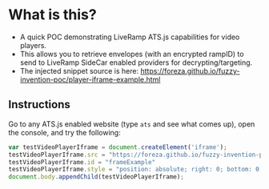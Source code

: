 # What is this?

- A quick POC demonstrating LiveRamp ATS.js capabilities for video players.
- This allows you to retrieve envelopes (with an encrypted rampID) to send to LiveRamp SideCar enabled providers for decrypting/targeting.
- The injected snippet source is here: https://foreza.github.io/fuzzy-invention-poc/player-iframe-example.html

## Instructions
Go to any ATS.js enabled website (type `ats` and see what comes up), open the console, and try the following:

```js
var testVideoPlayerIframe = document.createElement('iframe');
testVideoPlayerIframe.src = "https://foreza.github.io/fuzzy-invention-poc/player-iframe-example.html"
testVideoPlayerIframe.id = "frameExample"
testVideoPlayerIframe.style = "position: absolute; right: 0; bottom: 0; height: 500px; width: 500px;"
document.body.appendChild(testVideoPlayerIframe);
```